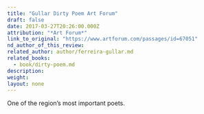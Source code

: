 ```yaml
---
title: "Gullar Dirty Poem Art Forum"
draft: false
date: 2017-03-27T20:26:00.000Z
attribution: "*Art Forum*"
link_to_original: "https://www.artforum.com/passages/id=67051"
nd_author_of_this_review:
related_author: author/ferreira-gullar.md
related_books:
  - book/dirty-poem.md
description:
weight:
layout: none
---
```

One of the region’s most important poets.


